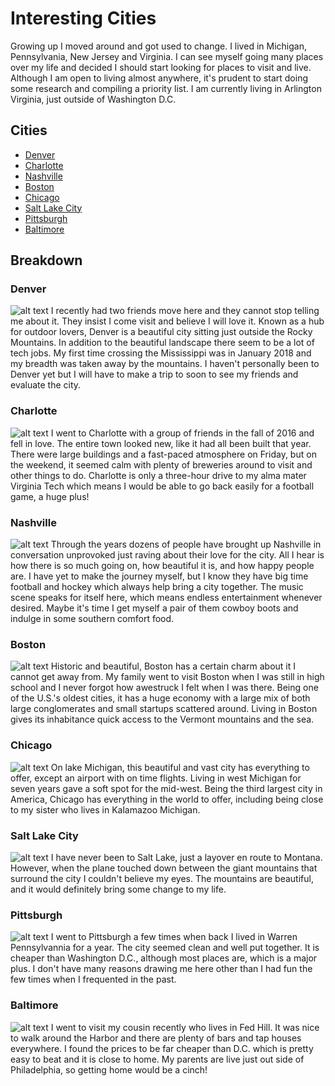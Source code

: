 # Interesting Cities
Growing up I moved around and got used to change. I lived in Michigan, Pennsylvania, New Jersey and Virginia.
I can see myself going many places over my life and decided I should start looking for places to visit and live.  
Although I am open to living almost anywhere, it's prudent to start doing some research and compiling a priority list.
I am currently living in Arlington Virginia, just outside of Washington D.C.

## Cities
  * [Denver](https://en.wikipedia.org/wiki/Denver)
  * [Charlotte](https://en.wikipedia.org/wiki/Charlotte,_North_Carolina)
  * [Nashville](https://en.wikipedia.org/wiki/Nashville,_Tennessee)
  * [Boston](https://en.wikipedia.org/wiki/Boston) 
  * [Chicago](https://en.wikipedia.org/wiki/Chicago)
  * [Salt Lake City](https://en.wikipedia.org/wiki/Salt_Lake_City)
  * [Pittsburgh](https://en.wikipedia.org/wiki/Pittsburgh)
  * [Baltimore](https://en.wikipedia.org/wiki/Baltimore)
  
## Breakdown

### Denver
![alt text](https://upload.wikimedia.org/wikipedia/commons/7/7b/Denver_Montage.jpg)
I recently had two friends move here and they cannot stop telling me about it.  They insist I come visit and believe I will love it. 
Known as a hub for outdoor lovers, Denver is a beautiful city sitting just outside the Rocky Mountains. 
In addition to the beautiful landscape there seem to be a lot of tech jobs. My first time crossing the Mississippi was in January 2018
and my breadth was taken away by the mountains. I haven't personally been to Denver yet but I will have to make a trip to soon to see
my friends and evaluate the city.

### Charlotte
![alt text](https://upload.wikimedia.org/wikipedia/commons/0/09/Charlotte_-_panoramio_%282%29.jpg)
I went to Charlotte with a group of friends in the fall of 2016 and fell in love. The entire town looked new, like it had all been
built that year. There were large buildings and a fast-paced atmosphere on Friday, but on the weekend, it seemed calm with plenty of
breweries around to visit and other things to do.  Charlotte is only a three-hour drive to my alma mater Virginia Tech which means
I would be able to go back easily for a football game, a huge plus! 

### Nashville
![alt text](https://upload.wikimedia.org/wikipedia/commons/d/db/Nashville_panorama_Kaldari_01.jpg)
Through the years dozens of people have brought up Nashville in conversation unprovoked just raving about their love for the city.  All I hear is how there is so much going on, how beautiful it is, and how happy people are.  I have yet to make the journey myself, but I know they have big time football and hockey which always help bring a city together. The music scene speaks for itself here, which means endless entertainment whenever desired.  Maybe it's time I get myself a pair of them cowboy boots and indulge in some southern comfort food.

### Boston
![alt text](https://upload.wikimedia.org/wikipedia/commons/e/ea/Boston_Financial_District_skyline.jpg)
Historic and beautiful, Boston has a certain charm about it I cannot get away from.  My family went to visit Boston when I was still in high school and I never forgot how awestruck I felt when I was there.  Being one of the U.S.'s oldest cities, it has a huge economy with a large mix of both large conglomerates and small startups scattered around. Living in Boston gives its inhabitance quick access to the Vermont mountains and the sea.

### Chicago
![alt text](https://upload.wikimedia.org/wikipedia/commons/8/82/Chicago_sunrise_1.jpg)
On lake Michigan, this beautiful and vast city has everything to offer, except an airport with on time flights.  Living in west Michigan for seven years gave a soft spot for the mid-west.  Being the third largest city in America, Chicago has everything in the world to offer, including being close to my sister who lives in Kalamazoo Michigan.  
### Salt Lake City
![alt text](https://upload.wikimedia.org/wikipedia/commons/2/27/Saltlakecity_winter2009.jpg)
I have never been to Salt Lake, just a layover en route to Montana.  However, when the plane touched down between the giant mountains that surround the city I couldn't believe my eyes.  The mountains are beautiful, and it would definitely bring some change to my life. 

### Pittsburgh
![alt text](https://upload.wikimedia.org/wikipedia/commons/4/49/Pittsburgh_Skyline.JPG)
I went to Pittsburgh a few times when back I lived in Warren Pennsylvannia for a year.  The city seemed clean and well put together. It is cheaper than Washington D.C., although most places are, which is a major plus. I don't have many reasons drawing me here other than I had fun the few times when I frequented in the past.

### Baltimore
![alt text](https://upload.wikimedia.org/wikipedia/commons/0/04/BaltimorePano.jpg)
I went to visit my cousin recently who lives in Fed Hill.  It was nice to walk around the Harbor and there are plenty of bars and tap houses everywhere. I found the prices to be far cheaper than D.C. which is pretty easy to beat and it is close to home. My parents are live just out side of Philadelphia, so getting home would be a cinch! 
